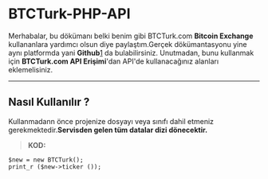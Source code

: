 BTCTurk-PHP-API
===================


Merhabalar, bu dökümanı belki benim gibi BTCTurk.com **Bitcoin Exchange** kullananlara yardımcı olsun diye paylaştım.Gerçek dökümantasyonu yine aynı platformda yani **Github**[1] da bulabilirsiniz. Unutmadan, bunu kullanmak için  <i class="icon-cog"></i> **BTCTurk.com API Erişimi**'dan API'de kullanacağınız alanları eklemelisiniz.

----------


Nasıl Kullanılır ?
-------------

Kullanmadann önce projenize dosyayı veya sınıfı dahil etmeniz gerekmektedir.**Servisden gelen tüm datalar dizi dönecektir.**

> **KOD:**
```
$new = new BTCTurk();
print_r ($new->ticker ());
```


  [1]: https://github.com/BTCTrader/broker-api-docs
